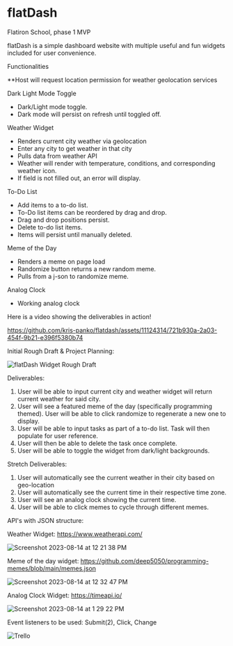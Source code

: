 # flatDash
Flatiron School, phase 1 MVP

flatDash is a simple dashboard website with multiple useful and fun widgets included for user convenience.

Functionalities

**Host will request location permission for weather geolocation services

Dark Light Mode Toggle
- Dark/Light mode toggle. 
- Dark mode will persist on refresh until toggled off. 

Weather Widget
- Renders current city weather via geolocation
- Enter any city to get weather in that city
- Pulls data from weather API
- Weather will render with temperature, conditions, and corresponding weather icon. 
- If field is not filled out, an error will display. 

To-Do List 
- Add items to a to-do list.
- To-Do list items can be reordered by drag and drop.
- Drag and drop positions persist. 
- Delete to-do list items. 
- Items will persist until manually deleted. 

Meme of the Day
- Renders a meme on page load
- Randomize button returns a new random meme. 
- Pulls from a j-son to randomize meme. 

Analog Clock
- Working analog clock


Here is a video showing the deliverables in action!


https://github.com/kris-panko/flatdash/assets/11124314/721b930a-2a03-454f-9b21-e396f5380b74




Initial Rough Draft & Project Planning: 

![flatDash Widget Rough Draft](https://github.com/kris-panko/flatdash/assets/11124314/191115e9-2f58-44e5-aad5-66c14f9906ab)

Deliverables:
1. User will be able to input current city and weather widget will return current weather for said city.
2. User will see a featured meme of the day (specifically programming themed).  User will be able to click randomize to regenerate a new one to display.
3. User will be able to input tasks as part of a to-do list.  Task will then populate for user reference.
4. User will then be able to delete the task once complete.
5. User will be able to toggle the widget from dark/light backgrounds.

Stretch Deliverables:
1. User will automatically see the current weather in their city based on geo-location
2. User will automatically see the current time in their respective time zone.
3. User will see an analog clock showing the current time.
4. User will be able to click memes to cycle through different memes.

API's with JSON structure:

Weather Widget: https://www.weatherapi.com/

![Screenshot 2023-08-14 at 12 21 38 PM](https://github.com/kris-panko/flatdash/assets/11124314/077dda7e-7f75-481d-9a4f-da7da8ca5c74)

Meme of the day widget: https://github.com/deep5050/programming-memes/blob/main/memes.json

![Screenshot 2023-08-14 at 12 32 47 PM](https://github.com/kris-panko/flatdash/assets/11124314/ca22d3dd-b927-4b88-889d-c0054028f317)

Analog Clock Widget: https://timeapi.io/

![Screenshot 2023-08-14 at 1 29 22 PM](https://github.com/kris-panko/flatdash/assets/11124314/bb18b59e-0ef8-4e5a-a7e9-18580443555a)

Event listeners to be used: Submit(2), Click, Change

![Trello](https://github.com/kris-panko/flatdash/assets/11124314/2aa5be67-ecaa-4517-bcdc-be0f316b9e7b)






